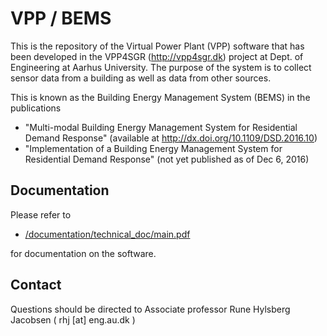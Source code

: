 # VPP / BEMS

This is the repository of the Virtual Power Plant (VPP) software that has been developed in the VPP4SGR (http://vpp4sgr.dk) project at Dept. of Engineering at Aarhus University. The purpose of the system is to collect sensor data from a building as well as data from other sources.


This is known as the Building Energy Management System (BEMS) in the publications
- "Multi-modal Building Energy Management System for Residential Demand Response" (available at http://dx.doi.org/10.1109/DSD.2016.10) 
- "Implementation of a Building Energy Management System for Residential Demand Response" (not yet published as of Dec 6, 2016)


## Documentation
Please refer to 
- [/documentation/technical_doc/main.pdf](https://github.com/comsyslab/vpp/blob/master/documentation/technical_doc/main.pdf)

for documentation on the software.

## Contact
Questions should be directed to 
Associate professor Rune Hylsberg Jacobsen ( rhj [at] eng.au.dk )
